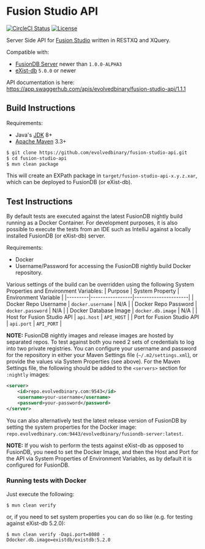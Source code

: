 # Fusion Studio API
[![CircleCI Status](https://circleci.com/gh/evolvedbinary/fusion-studio-api.svg?style=svg)](https://circleci.com/gh/evolvedbinary/fusion-studio-api)
[![License](https://img.shields.io/badge/license-AGPL%203-blue.svg)](https://opensource.org/licenses/AGPL-3.0)

Server Side API for [Fusion Studio](https://github.com/evolvedbinary/fusion-studio) written in RESTXQ and XQuery.

Compatible with:
* [FusionDB Server](https://fusiondb.com) newer than `1.0.0-ALPHA3`
* [eXist-db](http://www.exist-db.org) `5.0.0` or newer

API documentation is here: https://app.swaggerhub.com/apis/evolvedbinary/fusion-studio-api/1.1.1

## Build Instructions

Requirements:
* Java's [JDK](https://openjdk.java.net/install/) 8+
* [Apache Maven](https://maven.apache.org/) 3.3+

```bash
$ git clone https://github.com/evolvedbinary/fusion-studio-api.git
$ cd fusion-studio-api
$ mvn clean package
```

This will create an EXPath package in `target/fusion-studio-api-x.y.z.xar`, which can be deployed to FusionDB (or eXist-db). 

## Test Instructions
By default tests are executed against the latest FusionDB nightly build running as a Docker Container.
For development purposes, it is also possible to execute the tests from an IDE such as IntelliJ against a locally installed FusionDB (or eXist-db) server.

Requirements:
* Docker
* Username/Password for accessing the FusionDB nightly build Docker repository.

Various settings of the build can be overridden using the following System Properties and Environment Variables:
| Purpose | System Property | Environment Variable |
|---------|-----------------|----------------------|
| Docker Repo Username | `docker.username` | N/A |
| Docker Repo Password | `docker.password` | N/A |
| Docker Database Image | `docker.db.image` | N/A |
| Host for Fusion Studio API | `api.host` | `API_HOST` |
| Port for Fusion Studio API | `api.port` | `API_PORT` |

**NOTE:** FusionDB nightly images and release images are hosted by separated repos. To test against both you need 2 sets of credentials to log into two private registries. You can configure your username and password for the repository in either your Maven Settings file (`~/.m2/settings.xml`), or provide the values via System Properties (see above).
For the Maven Settings file, the following should be added to the `<servers>` section for `:nightly` images:
```xml
<server>
    <id>repo.evolvedbinary.com:9543</id>
    <username>your-username</username>
    <password>your-password</password>
</server>
```

You can also alternatively test the latest release version of FusionDB by setting the system properties for the Docker image: `repo.evolvedbinary.com:9443/evolvedbinary/fusiondb-server:latest`. 

**NOTE:** If you wish to perform the tests against eXist-db as opposed to FusionDB, you need to set the Docker Image, and then the Host and Port
for the API via System Properties of Environment Variables, as by default it is configured for FusionDB.

### Running tests with Docker
Just execute the following:
```
$ mvn clean verify
```

or, if you need to set system properties you can do so like (e.g. for testing against eXist-db 5.2.0):
```
$ mvn clean verify -Dapi.port=8080 -Ddocker.db.image=existdb/existdb:5.2.0
```
